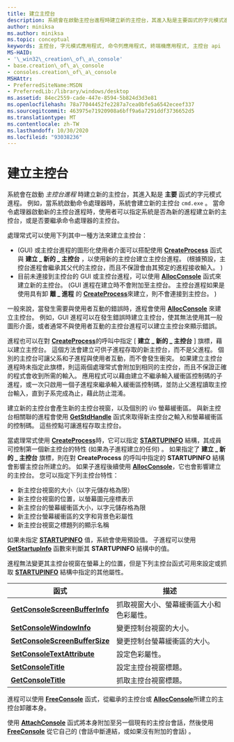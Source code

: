 ```yaml
---
title: 建立主控台
description: 系統會在啟動主控台進程時建立新的主控台，其進入點是主要函式的字元模式進程。
author: miniksa
ms.author: miniksa
ms.topic: conceptual
keywords: 主控台, 字元模式應用程式, 命令列應用程式, 終端機應用程式, 主控台 api
MS-HAID:
- '\_win32\_creation\_of\_a\_console'
- base.creation\_of\_a\_console
- consoles.creation\_of\_a\_console
MSHAttr:
- PreferredSiteName:MSDN
- PreferredLib:/library/windows/desktop
ms.assetid: 84ec2559-cade-447e-8594-5b824d3d3e81
ms.openlocfilehash: 78a77044452fe2287a7cea0bfe5a6542eceef337
ms.sourcegitcommit: 463975e71920908a6bff9a6a7291ddf3736652d5
ms.translationtype: MT
ms.contentlocale: zh-TW
ms.lasthandoff: 10/30/2020
ms.locfileid: "93038236"
---
```

# <a name="creation-of-a-console"></a>建立主控台

系統會在啟動 *主控台進程* 時建立新的主控台，其進入點是 **主要** 函式的字元模式進程。 例如，當系統啟動命令處理器時，系統會建立新的主控台 `cmd.exe` 。 當命令處理器啟動新的主控台進程時，使用者可以指定系統是否為新的進程建立新的主控台，或是否要繼承命令處理器的主控台。

處理常式可以使用下列其中一種方法來建立主控台：

-  (GUI) 或主控台進程的圖形化使用者介面可以搭配使用 [**CreateProcess**](https://msdn.microsoft.com/library/windows/desktop/ms682425) 函式與 **建立 \_ 新的 \_ 主控台** ，以使用新的主控台建立主控台進程。  (根據預設，主控台進程會繼承其父代的主控台，而且不保證會由其預定的進程接收輸入。 ) 
- 目前未連接到主控台的 GUI 或主控台進程，可以使用 [**AllocConsole**](allocconsole.md) 函式來建立新的主控台。  (GUI 進程在建立時不會附加至主控台。 主控台進程如果是使用具有卸 **離 \_ 進程** 的 [**CreateProcess**](https://msdn.microsoft.com/library/windows/desktop/ms682425)來建立，則不會連接到主控台。 ) 

一般來說，當發生需要與使用者互動的錯誤時，進程會使用 [**AllocConsole**](allocconsole.md) 來建立主控台。 例如，GUI 進程可以在發生錯誤時建立主控台，使其無法使用其一般圖形介面，或者通常不與使用者互動的主控台進程可以建立主控台來顯示錯誤。

進程也可以在對 [**CreateProcess**](https://msdn.microsoft.com/library/windows/desktop/ms682425)的呼叫中指定 [ **建立 \_ 新的 \_ 主控台** ] 旗標，藉以建立主控台。 這個方法會建立可供子進程存取的新主控台，而不是父進程。 個別的主控台可讓父系和子進程與使用者互動，而不會發生衝突。 如果建立主控台進程時未指定此旗標，則這兩個處理常式會附加到相同的主控台，而且不保證正確的程式會收到所需的輸入。 應用程式可以藉由建立不繼承輸入緩衝區控制碼的子進程，或一次只啟用一個子進程來繼承輸入緩衝區控制碼，並防止父進程讀取主控台輸入，直到子系完成為止，藉此防止混淆。

建立新的主控台會產生新的主控台視窗，以及個別的 i/o 螢幕緩衝區。 與新主控台相關聯的進程會使用 [**GetStdHandle**](getstdhandle.md) 函式來取得新主控台之輸入和螢幕緩衝區的控制碼。 這些控點可讓進程存取主控台。

當處理常式使用 [**CreateProcess**](https://msdn.microsoft.com/library/windows/desktop/ms682425)時，它可以指定 [**STARTUPINFO**](https://msdn.microsoft.com/library/windows/desktop/ms686331) 結構，其成員可控制第一個新主控台的特性 (如果為子進程建立的任何) 。 如果指定了 **建立 \_ 新的 \_ 主控台** 旗標，則在對 **CreateProcess** 的呼叫中指定的 **STARTUPINFO** 結構會影響主控台所建立的。 如果子進程後續使用 [**AllocConsole**](allocconsole.md)，它也會影響建立的主控台。 您可以指定下列主控台特性：

- 新主控台視窗的大小（以字元儲存格為限）
- 新主控台視窗的位置，以螢幕圖元座標表示
- 新主控台的螢幕緩衝區大小，以字元儲存格為限
- 新主控台螢幕緩衝區的文字和背景色彩屬性
- 新主控台視窗之標題列的顯示名稱

如果未指定 [**STARTUPINFO**](https://msdn.microsoft.com/library/windows/desktop/ms686331) 值，系統會使用預設值。 子進程可以使用 [**GetStartupInfo**](https://msdn.microsoft.com/library/windows/desktop/ms683230) 函數來判斷其 **STARTUPINFO** 結構中的值。

進程無法變更其主控台視窗在螢幕上的位置，但是下列主控台函式可用來設定或抓取 [**STARTUPINFO**](https://msdn.microsoft.com/library/windows/desktop/ms686331) 結構中指定的其他屬性。

| 函式 | 描述 |
|-|-|
| [**GetConsoleScreenBufferInfo**](getconsolescreenbufferinfo.md) | 抓取視窗大小、螢幕緩衝區大小和色彩屬性。 |
| [**SetConsoleWindowInfo**](setconsolewindowinfo.md)  | 變更控制台視窗的大小。  |
| [**SetConsoleScreenBufferSize**](setconsolescreenbuffersize.md) | 變更控制台螢幕緩衝區的大小。 |
| [**SetConsoleTextAttribute**](setconsoletextattribute.md) | 設定色彩屬性。  |
| [**SetConsoleTitle**](setconsoletitle.md)  | 設定主控台視窗標題。 |
| [**GetConsoleTitle**](getconsoletitle.md)  | 抓取主控台視窗標題。  |

進程可以使用 [**FreeConsole**](freeconsole.md) 函式，從繼承的主控台或 [**AllocConsole**](allocconsole.md)所建立的主控台卸離本身。

使用 [**AttachConsole**](attachconsole.md) 函式將本身附加至另一個現有的主控台會話，然後使用 [**FreeConsole**](freeconsole.md) 從它自己的 (會話中斷連結，或如果沒有附加的會話) 。
